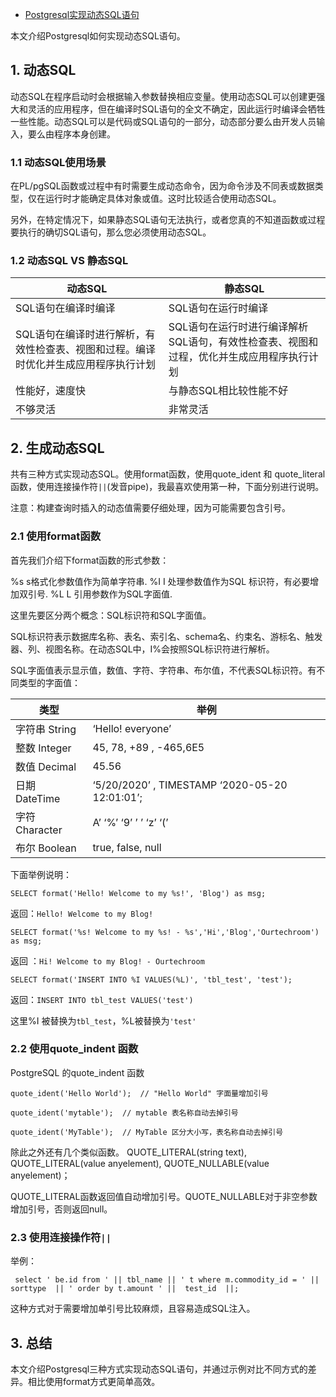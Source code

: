 - [Postgresql实现动态SQL语句](https://blog.csdn.net/neweastsun/article/details/113773212)

本文介绍Postgresql如何实现动态SQL语句。

## 1. 动态SQL

动态SQL在程序启动时会根据输入参数替换相应变量。使用动态SQL可以创建更强大和灵活的应用程序，但在编译时SQL语句的全文不确定，因此运行时编译会牺牲一些性能。动态SQL可以是代码或SQL语句的一部分，动态部分要么由开发人员输入，要么由程序本身创建。

### 1.1 动态SQL使用场景

在PL/pgSQL函数或过程中有时需要生成动态命令，因为命令涉及不同表或数据类型，仅在运行时才能确定具体对象或值。这时比较适合使用动态SQL。

另外，在特定情况下，如果静态SQL语句无法执行，或者您真的不知道函数或过程要执行的确切SQL语句，那么您必须使用动态SQL。

### 1.2 动态SQL VS 静态SQL

| 动态SQL                                                      | 静态SQL                                                      |
| ------------------------------------------------------------ | ------------------------------------------------------------ |
| SQL语句在编译时编译                                          | SQL语句在运行时编译                                          |
| SQL语句在编译时进行解析，有效性检查表、视图和过程。编译时优化并生成应用程序执行计划 | SQL语句在运行时进行编译解析SQL语句，有效性检查表、视图和过程，优化并生成应用程序执行计划 |
| 性能好，速度快                                               | 与静态SQL相比较性能不好                                      |
| 不够灵活                                                     | 非常灵活                                                     |

## 2. 生成动态SQL

共有三种方式实现动态SQL。使用format函数，使用quote_ident 和 quote_literal函数，使用连接操作符`||`(发音pipe)，我最喜欢使用第一种，下面分别进行说明。

注意：构建查询时插入的动态值需要仔细处理，因为可能需要包含引号。

### 2.1 使用format函数

首先我们介绍下format函数的形式参数：

%s s格式化参数值作为简单字符串.
 %I I 处理参数值作为SQL 标识符，有必要增加双引号.
 %L L 引用参数作为SQL字面值.

这里先要区分两个概念：SQL标识符和SQL字面值。

SQL标识符表示数据库名称、表名、索引名、schema名、约束名、游标名、触发器、列、视图名称。在动态SQL中，I%会按照SQL标识符进行解析。

SQL字面值表示显示值，数值、字符、字符串、布尔值，不代表SQL标识符。有不同类型的字面值：

| 类型           | 举例                                           |
| -------------- | ---------------------------------------------- |
| 字符串 String  | ‘Hello! everyone’                              |
| 整数 Integer   | 45, 78, +89 , -465,6E5                         |
| 数值 Decimal   | 45.56                                          |
| 日期 DateTime  | ‘5/20/2020’ , TIMESTAMP ‘2020-05-20 12:01:01’; |
| 字符 Character | A’ ‘%’ ‘9’ ’ ’ ‘z’ ‘(’                         |
| 布尔 Boolean   | true, false, null                              |

下面举例说明：

```
SELECT format('Hello! Welcome to my %s!', 'Blog') as msg;
```

返回：`Hello! Welcome to my Blog!`

```
SELECT format('%s! Welcome to my %s! - %s','Hi','Blog','Ourtechroom') as msg;
```

返回 ：`Hi! Welcome to my Blog! - Ourtechroom`

```
SELECT format('INSERT INTO %I VALUES(%L)', 'tbl_test', 'test');
```

返回：`INSERT INTO tbl_test VALUES('test')`

这里%I 被替换为`tbl_test`，%L被替换为`'test'`

### 2.2 使用quote_indent 函数

PostgreSQL 的quote_indent 函数

```
quote_ident('Hello World');  // "Hello World" 字面量增加引号

quote_ident('mytable');  // mytable 表名称自动去掉引号

quote_ident('MyTable');  // MyTable 区分大小写，表名称自动去掉引号
```

除此之外还有几个类似函数。 QUOTE_LITERAL(string text), QUOTE_LITERAL(value anyelement), QUOTE_NULLABLE(value anyelement)；

QUOTE_LITERAL函数返回值自动增加引号。QUOTE_NULLABLE对于非空参数增加引号，否则返回null。

### 2.3 使用连接操作符`||`

举例：

```
 select ' be.id from ' || tbl_name || ' t where m.commodity_id = ' || sorttype  || ' order by t.amount ' ||  test_id  ||;
```

这种方式对于需要增加单引号比较麻烦，且容易造成SQL注入。

## 3. 总结

本文介绍Postgresql三种方式实现动态SQL语句，并通过示例对比不同方式的差异。相比使用format方式更简单高效。